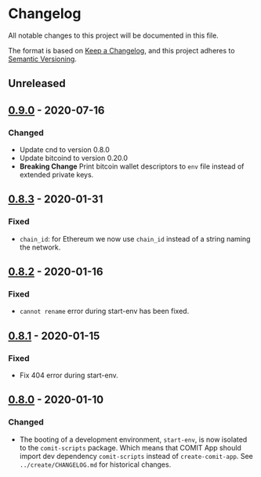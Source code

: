 # Changelog
All notable changes to this project will be documented in this file.

The format is based on [Keep a Changelog](https://keepachangelog.com/en/1.0.0/),
and this project adheres to [Semantic Versioning](https://semver.org/spec/v2.0.0.html).

## Unreleased

## [0.9.0] - 2020-07-16

### Changed
- Update cnd to version 0.8.0
- Update bitcoind to version 0.20.0
- **Breaking Change** Print bitcoin wallet descriptors to `env` file instead of extended private keys.

## [0.8.3] - 2020-01-31

### Fixed
- `chain_id`: for Ethereum we now use `chain_id` instead of a string naming the network. 

## [0.8.2] - 2020-01-16

### Fixed
- `cannot rename` error during start-env has been fixed.

## [0.8.1] - 2020-01-15

### Fixed
- Fix 404 error during start-env.

## [0.8.0] - 2020-01-10

### Changed
- The booting of a development environment, `start-env`, is now isolated to the `comit-scripts` package.
Which means that COMIT App should import dev dependency `comit-scripts` instead of `create-comit-app`.
See `../create/CHANGELOG.md` for historical changes. 

[Unreleased]: https://github.com/comit-network/create-comit-app/compare/comit-scripts-0.9.0...HEAD
[0.9.0]: https://github.com/comit-network/create-comit-app/compare/0.8.2...comit-scripts-0.9.0
[0.8.3]: https://github.com/comit-network/create-comit-app/compare/0.8.2...comit-scripts-0.8.3
[0.8.2]: https://github.com/comit-network/create-comit-app/compare/0.8.1...comit-scripts-0.8.2
[0.8.1]: https://github.com/comit-network/create-comit-app/compare/0.8.0...comit-scripts-0.8.1
[0.8.0]: https://github.com/comit-network/create-comit-app/compare/0.7.0...comit-scripts-0.8.0
